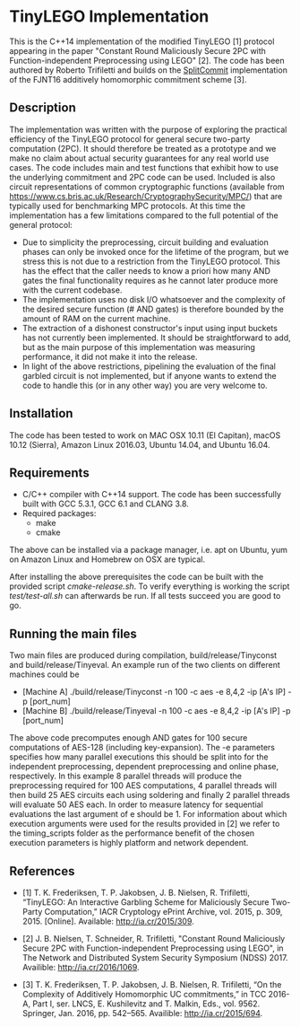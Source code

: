 TinyLEGO Implementation
===
This is the C++14 implementation of the modified TinyLEGO [1] protocol appearing in the paper "Constant Round Maliciously Secure 2PC with Function-independent Preprocessing using LEGO" [2]. The code has been authored by Roberto Trifiletti and builds on the [SplitCommit](https://github.com/AarhusCrypto/SplitCommit) implementation of the FJNT16 additively homomorphic commitment scheme [3].

Description
---
The implementation was written with the purpose of exploring the practical efficiency of the TinyLEGO protocol for general secure two-party computation (2PC). It should therefore be treated as a prototype and we make no claim about actual security guarantees for any real world use cases. The code includes main and test functions that exhibit how to use the underlying commitment and 2PC code can be used. Included is also circuit representations of common cryptographic functions (available from https://www.cs.bris.ac.uk/Research/CryptographySecurity/MPC/) that are typically used for benchmarking MPC protocols.
At this time the implementation has a few limitations compared to the full potential of the general protocol:
* Due to simplicity the preprocessing, circuit building and evaluation phases can only be invoked once for the lifetime of the program, but we stress this is not due to a restriction from the TinyLEGO protocol. This has the effect that the caller needs to know a priori how many AND gates the final functionality requires as he cannot later produce more with the current codebase.
* The implementation uses no disk I/O whatsoever and the complexity of the desired secure function (# AND gates) is therefore bounded by the amount of RAM on the current machine.
* The extraction of a dishonest constructor's input using input buckets has not currently been implemented. It should be straightforward to add, but as the main purpose of this implementation was measuring performance, it did not make it into the release.
* In light of the above restrictions, pipelining the evaluation of the final garbled circuit is not implemented, but if anyone wants to extend the code to handle this (or in any other way) you are very welcome to.

Installation
---
The code has been tested to work on MAC OSX 10.11 (El Capitan), macOS 10.12 (Sierra), Amazon Linux 2016.03, Ubuntu 14.04, and Ubuntu 16.04.

Requirements
---
* C/C++ compiler with C++14 support. The code has been successfully built with GCC 5.3.1, GCC 6.1 and CLANG 3.8.
* Required packages:
    * make
    * cmake

The above can be installed via a package manager, i.e. apt on Ubuntu, yum on Amazon Linux and Homebrew on OSX are typical.

After installing the above prerequisites the code can be built with the provided script _cmake-release.sh_. To verify everything is working the script _test/test-all.sh_ can afterwards be run. If all tests succeed you are good to go.

Running the main files
---
Two main files are produced during compilation, build/release/Tinyconst and build/release/Tinyeval. An example run of the two clients on different machines could be
* [Machine A] ./build/release/Tinyconst -n 100 -c aes -e 8,4,2 -ip [A's IP] -p [port_num]
* [Machine B] ./build/release/Tinyeval -n 100 -c aes -e 8,4,2 -ip [A's IP] -p [port_num]

The above code precomputes enough AND gates for 100 secure computations of AES-128 (including key-expansion). The -e parameters specifies how many parallel executions this should be split into for the independent preprocessing, dependent preprocessing and online phase, respectively. In this example 8 parallel threads will produce the preprocessing required for 100 AES computations, 4 parallel threads will then build 25 AES circuits each using soldering and finally 2 parallel threads will evaluate 50 AES each. In order to measure latency for sequential evaluations the last argument of e should be 1. For information about which execution arguments were used for the results provided in [2] we refer to the timing_scripts folder as the performance benefit of the chosen execution parameters is highly platform and network dependent.

References
---
* [1] T. K. Frederiksen, T. P. Jakobsen, J. B. Nielsen, R. Trifiletti, “TinyLEGO: An Interactive Garbling Scheme for Maliciously Secure Two-Party Computation,” IACR Cryptology ePrint Archive, vol. 2015, p. 309, 2015. [Online]. Available: http://ia.cr/2015/309.

* [2] J. B. Nielsen, T. Schneider, R. Trifiletti, "Constant Round Maliciously Secure 2PC with Function-independent Preprocessing using LEGO", in The Network and Distributed System Security Symposium (NDSS) 2017. Availible: http://ia.cr/2016/1069.

* [3] T. K. Frederiksen, T. P. Jakobsen, J. B. Nielsen, R. Trifiletti, “On the Complexity of Additively Homomorphic UC commitments,” in TCC 2016-A, Part I, ser. LNCS, E. Kushilevitz and T. Malkin, Eds., vol. 9562. Springer, Jan. 2016, pp. 542–565. Availible: http://ia.cr/2015/694.
